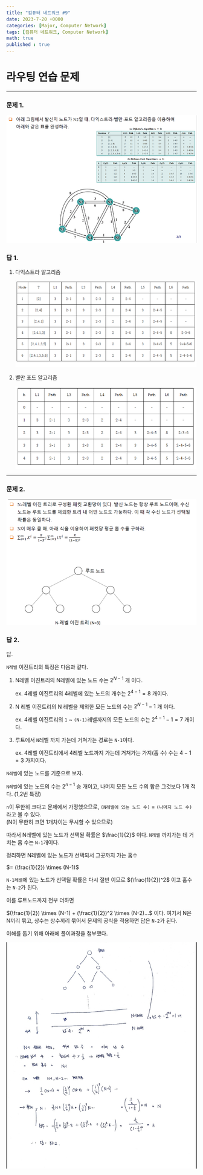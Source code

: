 ```yaml
---
title: "컴퓨터 네트워크 #9"
date: 2023-7-20 +0000
categories: [Major, Computer Network]
tags: [컴퓨터 네트워크, Computer Network]
math: true
published : true
---
```


# 라우팅 연습 문제

---

### **문제 1.**

![Desktop View](/assets/img/Com-Net/21.png)

### **답 1.**

1. 다익스트라 알고리즘

    ![Desktop View](/assets/img/Com-Net/22.png)

2. 벨만 포드 알고리즘

    ![Desktop View](/assets/img/Com-Net/23.png)

---

### **문제 2.**

![Desktop View](/assets/img/Com-Net/24.png)

### **답 2.**

답.

`N레벨` 이진트리의 특징은 다음과 같다.

1. N레벨 이진트리의 N레벨에 있는 노드 수는 $2^{N-1}$ 개 이다.

    ex. 4레벨 이진트리의 4레벨에 있는 노드의 개수는 $2^{4-1} = 8$ 개이다.

2. N 레벨 이진트리의 N 레벨을 제외한 모든 노드의 수는 $2^{N-1} - 1$ 개 이다.

    ex. 4레벨 이진트리의 `1` ~ `(N-1)`레벨까지의 모든 노드의 수는 $2^{4-1} - 1 = 7$ 개이다.

3. 루트에서 `N`레벨 까지 가는데 거쳐가는 경로는 `N-1`이다.

    ex. 4레벨 이진트리에서 4레벨 노드까지 가는데 거쳐가는 가지(홉 수) 수는 $4-1 = 3$ 가지이다.

`N레벨`에 있는 노드를 기준으로 보자.

`N레벨`에 있는 노드의 수는 $2^{n-1}$ 승 개이고, 나머지 모든 노드 수의 합은 그것보다 1개 적다. (1,2번 특징)

`n`이 무한히 크다고 문제에서 가정했으므로, `(N레벨에 있는 노드 수)` = `(나머지 노드 수)`라고 볼 수 있다. <br>
(N이 무한히 크면 1개차이는 무시할 수 있으므로)

따라서 N레벨에 있는 노드가 선택될 확률은 $\frac{1}{2}$ 이다. `N레벨` 까지가는 데 거치는 홉 수는 `N-1`개이다.

정리하면 N레벨에 있는 노드가 선택되서 그곳까지 가는 홉수 

$= (\frac{1}{2}) \times (N-1)$

`N-1레벨`에 있는 노드가 선택될 확률은 다시 절반 이므로 $(\frac{1}{2})^2$ 이고 홉수는 `N-2`가 된다.

이를 루트노드까지 전부 더하면

$(\frac{1}{2}) \times (N-1) + (\frac{1}{2})^2 \times (N-2)...$ 이다. 여기서 N은 N끼리 묶고, 상수는 상수끼리 묶어서 문제의 공식을 적용하면 답은 `N-2`가 된다.

이해를 돕기 위해 아래에 풀이과정을 첨부했다.

![Desktop View](/assets/img/Com-Net/25.png)